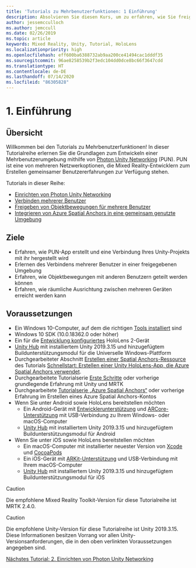 ```yaml
---
title: 'Tutorials zu Mehrbenutzerfunktionen: 1 Einführung'
description: Absolvieren Sie diesen Kurs, um zu erfahren, wie Sie freigegebene Mehrbenutzerumgebungen innerhalb einer HoloLens 2-Anwendung implementieren.
author: jessemcculloch
ms.author: jemccull
ms.date: 02/26/2019
ms.topic: article
keywords: Mixed Reality, Unity, Tutorial, HoloLens
ms.localizationpriority: high
ms.openlocfilehash: eff600ba6388732ab9aa200ce41494cac1dddf35
ms.sourcegitcommit: 96ae8258539b2f3edc104dd0dce8bc66f3647cdd
ms.translationtype: HT
ms.contentlocale: de-DE
ms.lasthandoff: 07/14/2020
ms.locfileid: "86305828"
---
```

# <a name="1-introduction"></a>1. Einführung

## <a name="overview"></a>Übersicht

Willkommen bei den Tutorials zu Mehrbenutzerfunktionen! In dieser Tutorialreihe erlernen Sie die Grundlagen zum Entwickeln einer Mehrbenutzerumgebung mithilfe von <a href="https://www.photonengine.com/PUN" target="_blank">Photon Unity Networking</a> (PUN). PUN ist eine von mehreren Netzwerkoptionen, die Mixed Reality-Entwicklern zum Erstellen gemeinsamer Benutzererfahrungen zur Verfügung stehen.

Tutorials in dieser Reihe:

* [Einrichten von Photon Unity Networking](mr-learning-sharing-02.md)
* [Verbinden mehrerer Benutzer](mr-learning-sharing-03.md)
* [Freigeben von Objektbewegungen für mehrere Benutzer](mr-learning-sharing-04.md)
* [Integrieren von Azure Spatial Anchors in eine gemeinsam genutzte Umgebung](mr-learning-sharing-05.md)

## <a name="objectives"></a>Ziele

* Erfahren, wie PUN-App erstellt und eine Verbindung Ihres Unity-Projekts mit ihr hergestellt wird
* Erlernen des Verbindens mehrerer Benutzer in einer freigegebenen Umgebung
* Erfahren, wie Objektbewegungen mit anderen Benutzern geteilt werden können
* Erfahren, wie räumliche Ausrichtung zwischen mehreren Geräten erreicht werden kann

## <a name="prerequisites"></a>Voraussetzungen

* Ein Windows 10-Computer, auf dem die richtigen [Tools installiert](install-the-tools.md) sind
* Windows 10 SDK (10.0.18362.0 oder höher)
* Ein für die [Entwicklung konfiguriertes](using-visual-studio.md#enabling-developer-mode) HoloLens 2-Gerät
* <a href="https://docs.unity3d.com/Manual/GettingStartedInstallingHub.html" target="_blank">Unity Hub</a> mit installiertem Unity 2019.3.15 und hinzugefügtem Buildunterstützungsmodul für die Universelle Windows-Plattform
* Durchgearbeiteter Abschnitt [Erstellen einer Spatial Anchors-Ressource](https://docs.microsoft.com/azure/spatial-anchors/quickstarts/get-started-unity-hololens#create-a-spatial-anchors-resource) des Tutorials [Schnellstart: Erstellen einer Unity HoloLens-App, die Azure Spatial Anchors verwendet](https://docs.microsoft.com/azure/spatial-anchors/quickstarts/get-started-unity-hololens).
* Durchgearbeitete Tutorialserie [Erste Schritte](mr-learning-base-01.md) oder vorherige grundlegende Erfahrung mit Unity und MRTK
* Durchgearbeitete [Tutorialserie „Azure Spatial Anchors“](mr-learning-asa-01.md) oder vorherige Erfahrung im Erstellen eines Azure Spatial Anchors-Kontos
* Wenn Sie unter Android sowie HoloLens bereitstellen möchten
  * Ein Android-Gerät mit <a href="https://developer.android.com/studio/debug/dev-options" target="_blank">Entwicklerunterstützung</a> und <a href="https://developers.google.com/ar/discover/supported-devices" target="_blank">ARCore-Unterstützung</a> mit USB-Verbindung zu Ihrem Windows- oder macOS-Computer
  * <a href="https://docs.unity3d.com/Manual/GettingStartedInstallingHub.html" target="_blank">Unity Hub</a> mit installiertem Unity 2019.3.15 und hinzugefügtem Buildunterstützungsmodul für Android
* Wenn Sie unter iOS sowie HoloLens bereitstellen möchten
  * Ein macOS-Computer mit installierter neuester Version von <a href="https://geo.itunes.apple.com/us/app/xcode/id497799835?mt=12" target="_blank">Xcode</a> und <a href="https://cocoapods.org" target="_blank">CocoaPods</a>
  * Ein iOS-Gerät mit <a href="https://developer.apple.com/documentation/arkit/verifying_device_support_and_user_permission" target="_blank">ARKit-Unterstützung</a> und USB-Verbindung mit Ihrem macOS-Computer
  * <a href="https://docs.unity3d.com/Manual/GettingStartedInstallingHub.html" target="_blank">Unity Hub</a> mit installiertem Unity 2019.3.15 und hinzugefügtem Buildunterstützungsmodul für iOS

> [!CAUTION]
> Die empfohlene Mixed Reality Toolkit-Version für diese Tutorialreihe ist MRTK 2.4.0.

> [!CAUTION]
> Die empfohlene Unity-Version für diese Tutorialreihe ist Unity 2019.3.15. Diese Informationen besitzen Vorrang vor allen Unity-Versionsanforderungen, die in den oben verlinkten Voraussetzungen angegeben sind.

[Nächstes Tutorial: 2. Einrichten von Photon Unity Networking](mr-learning-sharing-02.md)
